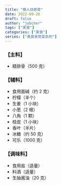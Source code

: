 ```yaml
---
title: "懒人烧排骨"
date: 2022-09-26
draft: false
author: "jobcher"
tags: ["美食"]
categories: ["美食"]
series: ["美食家常菜系列"]
---
```


### 【主料】

- 精排骨（500 克）

### 【辅料】

- 食用面碱（约 2 克）
- 柠檬（半个）
- 生姜（1 小块）
- 小葱（2 根）
- 八角（1 颗）
- 桂皮（1 小块）
- 香叶（半片）
- 冰糖（约 50 克）
- 可乐（1000 克）

### 【调味料】

- 食用盐（适量）
- 料酒（适量）
- 生抽酱油（20 克）

